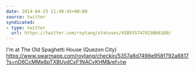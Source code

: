 ```yaml
---
date: 2014-04-23 11:49:43+00:00
source: twitter
syndicated:
- type: twitter
  url: https://twitter.com/roytang/statuses/458935747819868160/
---
```


I'm at The Old Spaghetti House (Quezon City) https://www.swarmapp.com/roytang/checkin/5357a8d7498e958f792a8817?s=nD6CcMMe8pTXBUydCxF1NACvKHM&ref=tw